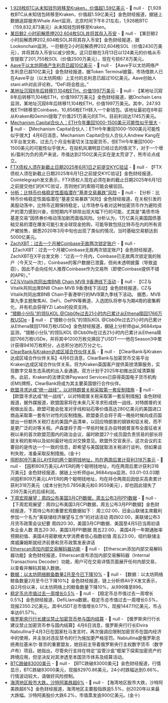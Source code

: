 - [1,928枚BTC从未知钱包转移至Kraken，价值超1.59亿美元](https://x.com/whale_alert/status/1908857522229764217) - 📰 null - 【1,928枚BTC从未知钱包转移至Kraken，价值超1.59亿美元】金色财经报道，据链上数据追踪服务Whale Alert监测，北京时间下午8:21左右，1,928枚BTC （159,832,873美元）从未知钱包转移至Kraken。
- [某巨鲸2 小时前解质押202,604枚SOL并将其存入币安](https://x.com/lookonchain/status/1908854249242702218) - 📰 null - 【某巨鲸2 小时前解质押202,604枚SOL并将其存入币安】金色财经报道，据Lookonchain监测，一巨鲸在2小时前解质押202,604枚SOL（价值2430万美元），并将其存入币安以减少损失。这只巨鲸在3月13日以124美元的价格从币安提取了201,755枚SOL（价值2500万美元），现在亏损67.8万美元。
- [Aave于以太坊网络产生利息已超10亿美元](https://x.com/StaniKulechov/status/1908804035341066385) - 📰 null - 【Aave于以太坊网络产生利息已超10亿美元】金色财经报道，据Token Terminal披露，市场借款人已在Aave平台（以太坊网络）上支付的总利息已超过10亿美元。Aave创始人stani.eth对此评论称，“DeFi将会胜出。”
- [某地址沉寂8年后转移11,104枚ETH，价值1997万美元](https://x.com/OnchainLens/status/1908842625710653790) - 📰 null - 【某地址沉寂8年后转移11,104枚ETH，价值1997万美元】金色财经报道，据Onchain Lens监测，某地址沉寂8年后转移11,104枚ETH，价值1997万美元。其中，247.93枚ETH转移至Coinbase，10,856枚ETH转入一个新钱包。该地址最初在8年前从Kraken和Gemini提取了价值251万美元的ETH，目前利润达1745万美元。
- [Mechanism Capital合伙人：ETH今年重回1000-1500美元可能性似乎很大](https://x.com/Rewkang/status/1908832234687394118) - 📰 null - 【Mechanism Capital合伙人：ETH今年重回1000-1500美元可能性似乎很大】4月6日消息，Mechanism Capital合伙人合伙人Andrew Kang在X平台发文称，过去几个月没有密切关注加密货币，但ETH今年重回1000-1500美元的可能性似乎很大，在投机风潮明显已经过去的情况下，对于一个增长/盈利为负的资产来说，市值达到2150亿美元实在是太荒谬了，熊市论点成立。
- [FTX债权人须在新截止日期2025年6月1日之前提交KYC验证](https://x.com/Cointelegraph/status/1908830929050886504) - 📰 null - 【FTX债权人须在新截止日期2025年6月1日之前提交KYC验证】金色财经报道，Cointelegraph发文表示，FTX债权人现在必须在新的截止日期2025年6月1日之前提交他们的KYC验证，否则他们的索赔可能会被驳回。
- [分析：比特币价格稳定性面临潜在“基差交易暴跌”风险](https://www.coindesk.com/markets/2025/04/06/bitcoin-s-strength-amid-nasdaq-drop-is-impressive-but-the-risk-of-a-basis-trade-blowup-that-spurred-the-covid-crash-looms) - 📰 null - 【分析：比特币价格稳定性面临潜在“基差交易暴跌”风险】金色财经报道，在关税引发的美股动荡中，比特币近期保持稳定，让市场参与者对这种加密货币作为避险资产的潜力感到兴奋，但短期内不排除出现大幅下行的可能，尤其是“美债市场基差交易”因债券价格动荡加剧而面临风险。分析认为，1万亿美元美国国债基础交易的潜在爆发可能引发全球现金抢购，可能导致包括比特币在内的所有资产被抛售，据悉2020年3月中旬也出现了类似的情况，当时基础交易额达到5000亿美元。
- [ZachXBT：过去一个月被Coinbase无故两次锁定账户](https://x.com/zachxbt/status/1908820312596340847) - 📰 null - 【ZachXBT：过去一个月被Coinbase无故两次锁定账户】金色财经报道，ZachXBT在X平台发文称：“过去一个月内，Coinbase已无故两次锁定我的账户（今天又一次），Coinbase的客户数据已泄露，但尚未透明披露（导致盗窃），因此不会向任何人推荐Coinbase作为交易所（即使Coinbase提供不错的APR）。”
- [CZ与Vitalik共同出席BNB Chain MVB 9香港线下活动](https://x.com/BNBCHAIN/status/1908812241538867227) - 📰 null - 【CZ与Vitalik共同出席BNB Chain MVB 9香港线下活动】金色财经报道，CZ与Vitalik共同出席BNB Chain于香港举行的MVB第九季线下活动。 
据悉，MVB第九季主题聚焦AI、DeFi、DePIN等赛道，入选团队将参与为期4周的密集孵化，并有机会获得YZi Labs的投资支持。
- [“猎鲸小分队”的领队KOL @Cbb0fe过去21小时内已累计从Ethena赎回1766万枚USDe](https://x.com/ai_9684xtpa/status/1908817937038967000) - 📰 null - 【“猎鲸小分队”的领队KOL @Cbb0fe过去21小时内已累计从Ethena赎回1766万枚USDe】金色财经报道，据链上分析师@ai_9684xtpa监测，“猎鲸小分队”的领队KOL @Cbb0fe在过去21小时内已累计从Ethena赎回1766万枚USDe，并将其中1200万枚兑换回了USDT——他在Season3中累计获得9416万枚积分，占总积分池的万分之七。
- [ClearBank与Kraken达成区域合作伙伴关系](https://thefintechtimes.com/clearbank-powers-gbp-clearing-for-kraken-customers-in-the-uk/) - 📰 null - 【ClearBank与Kraken达成区域合作伙伴关系】4月6日消息，ClearBank与加密货币交易平台Kraken达成区域合作伙伴关系，将为Kraken英国客户提供英镑清算服务，实现数字交易生态系统的出入金通道。双方计划于2025年初推出区域清算服务。此前，Kraken的法律实体Payward Services已获得英国电子货币机构(EMI)牌照，ClearBank将成为其主要英国银行合作伙伴。
- [欧盟寻求达成“统一战线”，以对特朗普关税采取第一套反制措施]() - 📰 null - 【欧盟寻求达成“统一战线”，以对特朗普关税采取第一套反制措施】金色财经报道，据外媒报道，欧盟国家将在未来几天寻求形成统一战线，对特朗普的关税做出反击。欧盟可能会批准对牙线和钻石等价值高达280亿美元的美国进口商品采取第一套有针对性的反制措施。欧盟委员会将于周一晚些时候向成员国提出一份额外关税打击的美国产品清单，以回应特朗普的钢铁和铝关税，而不是更广泛的对等关税。卢森堡将于周一早些时候主办自特朗普宣布全面征收关税以来的首次欧盟范围内的政治会议，届时欧盟27个成员国负责贸易的部长将就关税的影响以及如何最好地应对交换意见。欧盟外交官表示，这次会议的主要目的是传达一个一致的信息，即希望与美国就取消关税进行谈判，但如果谈判失败，准备采取反制措施。(金十)
- [囤积809万美元LAYER的两个聪明钱地址，均在两周后累计获利318万美元](https://x.com/ai_9684xtpa/status/1908810879178846652) - 📰 null - 【囤积809万美元LAYER的两个聪明钱地址，均在两周后累计获利318万美元】金色财经报道，据链上分析师@ai_9684xtpa监测，03.01-03.03期间囤积809万美元LAYER的两个聪明钱地址，均在持仓两周后因低买高卖累计获利318万美元（成本分别为0.7856美元和0.9559美元），却也因此错失了239万美元的后续利润。
- [下周宏观展望：周四公布美国3月CPI数据，周五公布3月PPI数据](https://xnews.jin10.com/details/170604) - 📰 null - 【下周宏观展望：周四公布美国3月CPI数据，周五公布3月PPI数据】金色财经报道，下周待公布的重要宏观数据如下： 
周三02:00，旧金山联储主席戴利参加一个名为“美联储经济展望与工作”的对话活动 
周四02:00，美联储公布3月货币政策会议纪要 
周四20:30，美国3月CPI数据、美国至4月5日当周初请失业金人数 
周五20:30，美国3月PPI数据 
周五22:00， 美国4月一年期通胀率预期初值、美国4月密歇根大学消费者信心指数初值 
周五23:00，纽约联储主席威廉姆斯就经济前景和货币政策发表讲话
- [Etherscan添加内部交易解码器功能](https://x.com/etherscan/status/1908102966617194923) - 📰 null - 【Etherscan添加内部交易解码器功能】金色财经报道，Etherscan宣布添加内部交易解码器（Internal Transactions Decoder）功能，用户可在交易详情页面展开任何内部交易，以查看并解码其输入数据。
- [数据：以太坊网络鲸鱼数量2月至今已下降10%](https://x.com/ali_charts/status/1908807642124038440) - 📰 null - 【数据：以太坊网络鲸鱼数量2月至今已下降10%】金色财经报道，链上分析师Ali于X发文表示，自2月份以来，以太坊网络上的鲸鱼数量下降10%，从999降至896。
- [稳定币总市值过去一周增长0.5%](https://defillama.com/stablecoins) - 📰 null - 【稳定币总市值过去一周增长0.5%】金色财经报道，DefiLlama数据，稳定币总市值过去一周增长0.5%，现报2350.2亿美元。其中USDT总市值增长0.17%，现报1447.11亿美元，市占率达61.57%。
- [俄罗斯央行行长建议禁止加密货币参与国内结算](https://cryptonews.com/news/russian-central-bank-chief-wants-crypto-traders-to-face-harsher-punishments/) - 📰 null - 【俄罗斯央行行长建议禁止加密货币参与国内结算】4月6日消息，俄罗斯央行行长Elvira Nabiullina于4月3日在国家杜马发言时，再次强调应限制加密货币在国内经济中的使用，并主张对违反禁令的行为施加更严格惩罚。Nabiullina是俄罗斯总统弗拉基米尔·普京的重要盟友，她目前主导着俄罗斯央行主权数字货币（数字卢布）项目。她指出，尽管央行支持在特定“监管沙盒”框架下探索加密资产的跨境应用，但坚决反对其渗透至本国货币体系及结算活动。
- [BTC跌破83000美元]() - 📰 null - 【BTC跌破83000美元】金色财经报道，行情显示，BTC跌破83000美元，现报82970.86美元，24小时跌幅达到0.66%，行情波动较大，请做好风险控制。
- [海湾地区股市大跌，沙特阿美跌超6%]() - 📰 null - 【海湾地区股市大跌，沙特阿美跌超6%】金色财经报道，海湾地区主要股指跌逾5.5%，创2020年以来最大跌幅。沙特阿美股价大跌6.2%，市值蒸发逾900亿美元。(金十)
